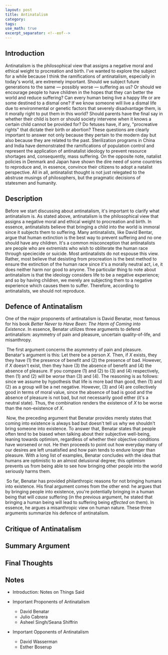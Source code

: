 ```yaml
---
layout: post
title: Antinatalism
category: 
tags: 
use_math: true
excerpt_separator: <!--eof-->
---
```


## Introduction

Antinatalism is the philosophical view that assigns a negative moral and ethical weight to procreation and birth. I've wanted to explore the subject for a while because I think the ramifications of antinatalism, especially in today's world, are extremely important. Should we subject future generations to the same — possibly worse — suffering as us? Or should we encourage people to have children in the hopes that they can better the world and reduce suffering? Can every human being live a happy life or are some destined to a dismal one? If we know someone will live a dismal life due to environmental or genetic factors that severely disadvantage them, is it morally right to put them in this world? Should parents have the final say in whether their child is born or should society intervene when it knows a certain child cannot be provided for? Do fetuses have, if any, "procreative rights" that dictate their birth or abortion? These questions are clearly important to answer not only because they pertain to the modern day but also because they are related to the past. Sterilization programs in China and India have demonstrated the ramifications of population control and represent the application of antinatalist ideology to prevent resource shortages and, consequently, mass suffering. On the opposite note, natalist policies in Denmark and Japan have shown the dire need of some countries to reproduce and, in essence, convince their citizens to adopt a natalist perspective. All in all, antinatalist thought is not just relegated to the abstruse musings of philosophers, but the pragmatic decisions of statesmen and humanity. 

## Description

Before we start discussing about antinatalism, it's important to clarify what antinatalism is. As stated above, antinatalism is the philosophical view that assigns a negative moral and ethical weight to procreation and birth. In essence, antinatalists believe that bringing a child into the world is immoral since it subjects them to suffering. Many antinatalists, like David Bentar, argue that human extinction is the best way to prevent suffering and no one should have any children. It's a common misconception that antinatalists are people who are extremists who wish to obliterate the human race through speciecide or suicide. Most antinatalists do not espouse this view. Rather, most believe that desisting from procreation is the best method to ensure the extinction of the human race since it's a morally neutral act, i.e, it does neither harm nor good to anyone. The particular thing to note about antinatalism is that the ideology considers life to be a negative experience; and so by having children, we merely are subjecting them to a negative experience which causes them to suffer. Therefore, according to antinatalists, we should not reproduce. 

## Defence of Antinatalism

One of the major proponents of antinatalism is David Benatar, most famous for his book *Better Never to Have Been: The Harm of Coming into Existence*. In essence, Benatar utilizes three arguments to defend antinatalism: asymmetry of pain and pleasure, uncertain quality-of-life, and misanthropy. 

​	The first argument concerns the asymmetry of pain and pleasure. Benatar's argument is this: Let there be a person $X$. Then, if $X$ exists, they they have (1) the presence of benefit and (2) the presence of bad. However, if $X$ doesn't exist, then they have (3) the absence of benefit and (4) the absence of pleasure. If you compare (1) and (2) to (3) and (4) respectively, then (1) and (2) will be *worse* than (3) and (4). The reasoning is as follows: since we assume by hypothesis that life is more bad than good, then (1) and (2) as a group will be a net negative. However, (3) and (4) are collectively good in terms of moral value, since the absence of bad is good and the absence of pleasure is not bad, but not necessarily good either (it's a neutral state). Thus, the combination renders the existence of $X$ to be worse than the non-existence of $X$. 

​	Now, the preceding argument that Benatar provides merely states that coming into existence is always bad but doesn't tell us why we shouldn't bring someone into existence. To answer that, Benatar states that people often tend to be biased when talking about their subjective well-being, leaning towards optimism, regardless of whether their objective conditions have worsened or not. He then proceeds to point out how everyday many of our desires are left unsatisfied and how pain tends to endure longer than pleasure. With a long list of examples, Benatar concludes with the idea that humans are optimistic to an almost delusional degree; this optimism prevents us from being able to see how bringing other people into the world seriously harms them. 

​	So far, Benatar has provided philanthropic reasons for not bringing humans into existence. His final argument comes from the other end: he argues that by bringing people into existence, you're potentially bringing in a human being that will *cause* suffering (in the previous argument, he stated that bringing a human being will lead to suffering being *effected* on them). In essence, he argues a misanthropic view on human nature. These three arguments summarize his defence of antinatalism.





## Critique of Antinatalism

## Summary Argument

## Final Thoughts

## Notes

* Introduction: Notes on Things Said

* Important Proponents of Antinatalism
  * David Benatar
  * Julio Cabrera
  * Asheel Singh/Seana Shiffrin

* Important Opponents of Antinatalism
  * David Wasserman
  * Esther Boserup

<!--eof-->